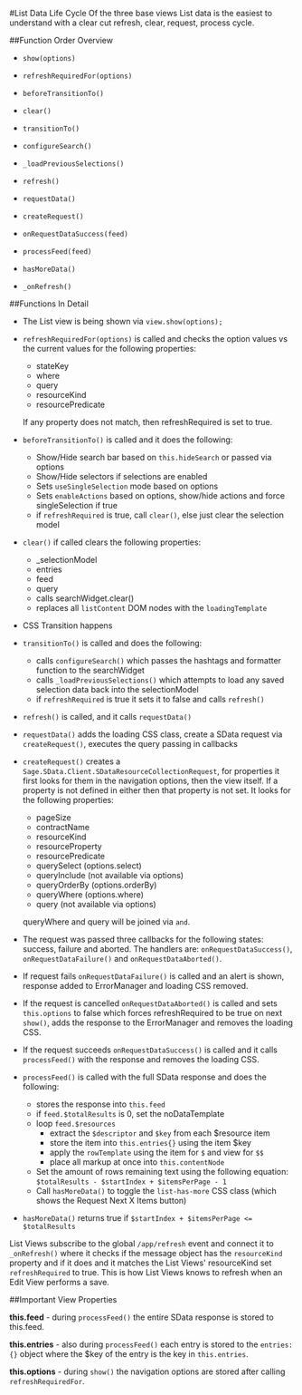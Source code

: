 #List Data Life Cycle
Of the three base views List data is the easiest to understand with a clear cut refresh, clear, request, process cycle.

##Function Order Overview
* `show(options)`
* `refreshRequiredFor(options)`
* `beforeTransitionTo()`
* `clear()`
* `transitionTo()`
* `configureSearch()`
* `_loadPreviousSelections()`
* `refresh()`
* `requestData()`
* `createRequest()`
* `onRequestDataSuccess(feed)`
* `processFeed(feed)`
* `hasMoreData()`

* `_onRefresh()`

##Functions In Detail
* The List view is being shown via `view.show(options);`

* `refreshRequiredFor(options)` is called and checks the option values vs the current values for the following properties:
   * stateKey
   * where
   * query
   * resourceKind
   * resourcePredicate

   If any property does not match, then refreshRequired is set to true.

* `beforeTransitionTo()` is called and it does the following:
   * Show/Hide search bar based on `this.hideSearch` or passed via options
   * Show/Hide selectors if selections are enabled
   * Sets `useSingleSelection` mode based on options
   * Sets `enableActions` based on options, show/hide actions and force singleSelection if true
   * if `refreshRequired` is true, call `clear()`, else just clear the selection model

* `clear()` if called clears the following properties:
   * _selectionModel
   * entries
   * feed
   * query
   * calls searchWidget.clear()
   * replaces all `listContent` DOM nodes with the `loadingTemplate`

* CSS Transition happens

* `transitionTo()` is called and does the following:
   * calls `configureSearch()` which passes the hashtags and formatter function to the searchWidget
   * calls `_loadPreviousSelections()` which attempts to load any saved selection data back into the selectionModel
   * if `refreshRequired` is true it sets it to false and calls `refresh()`

* `refresh()` is called, and it calls `requestData()`

* `requestData()` adds the loading CSS class, create a SData request via `createRequest()`, executes the query passing in callbacks

* `createRequest()` creates a `Sage.SData.Client.SDataResourceCollectionRequest`, for properties it first looks for them in the navigation options, then the view itself. If a property is not defined in either then that property is not set. It looks for the following properties:
   * pageSize
   * contractName
   * resourceKind
   * resourceProperty
   * resourcePredicate
   * querySelect (options.select)
   * queryInclude (not available via options)
   * queryOrderBy (options.orderBy)
   * queryWhere (options.where)
   * query (not available via options)

   queryWhere and query will be joined via ` and `.

* The request was passed three callbacks for the following states: success, failure and aborted. The handlers are: `onRequestDataSuccess()`, `onRequestDataFailure()` and `onRequestDataAborted()`.

* If request fails `onRequestDataFailure()` is called and an alert is shown, response added to ErrorManager and loading CSS removed.

* If the request is cancelled `onRequestDataAborted()` is called and sets `this.options` to false which forces refreshRequired to be true on next `show()`, adds the response to the ErrorManager and removes the loading CSS.

* If the request succeeds `onRequestDataSuccess()` is called and it calls `processFeed()` with the response and removes the loading CSS.

* `processFeed()` is called with the full SData response and does the following:
   * stores the response into `this.feed`
   * if `feed.$totalResults` is 0, set the noDataTemplate
   * loop `feed.$resources`
      * extract the `$descriptor` and `$key` from each $resource item
      * store the item into `this.entries{}` using the item $key
      * apply the `rowTemplate` using the item for `$` and view for `$$`
      * place all markup at once into `this.contentNode`
   * Set the amount of rows remaining text using the following equation: 
      `$totalResults - $startIndex + $itemsPerPage - 1`
   * Call `hasMoreData()` to toggle the `list-has-more` CSS class (which shows the Request Next X Items button)

* `hasMoreData()` returns true if `$startIndex + $itemsPerPage <= $totalResults`

List Views subscribe to the global `/app/refresh` event and connect it to `_onRefresh()` where it checks if the message object has the `resourceKind` property and if it does and it matches the List Views' resourceKind set `refreshRequired` to true. This is how List Views knows to refresh when an Edit View performs a save.

##Important View Properties

**this.feed** - during `processFeed()` the entire SData response is stored to this.feed.

**this.entries** - also during `processFeed()` each entry is stored to the `entries: {}` object where the $key of the entry is the key in `this.entries`.

**this.options** - during `show()` the navigation options are stored after calling `refreshRequiredFor`.


   